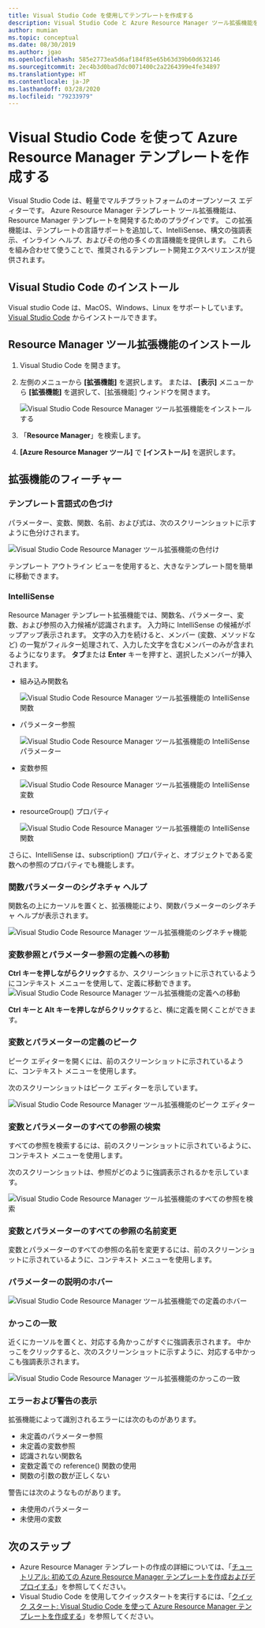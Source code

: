 ```yaml
---
title: Visual Studio Code を使用してテンプレートを作成する
description: Visual Studio Code と Azure Resource Manager ツール拡張機能をインストールして使用する方法について説明します。
author: mumian
ms.topic: conceptual
ms.date: 08/30/2019
ms.author: jgao
ms.openlocfilehash: 585e2773ea5d6af184f85e65b63d39b60d632146
ms.sourcegitcommit: 2ec4b3d0bad7dc0071400c2a2264399e4fe34897
ms.translationtype: HT
ms.contentlocale: ja-JP
ms.lasthandoff: 03/28/2020
ms.locfileid: "79233979"
---
```

# <a name="use-visual-studio-code-to-create-azure-resource-manager-templates"></a>Visual Studio Code を使って Azure Resource Manager テンプレートを作成する

Visual Studio Code は、軽量でマルチプラットフォームのオープンソース エディターです。 Azure Resource Manager テンプレート ツール拡張機能は、Resource Manager テンプレートを開発するためのプラグインです。 この拡張機能は、テンプレートの言語サポートを追加して、IntelliSense、構文の強調表示、インライン ヘルプ、およびその他の多くの言語機能を提供します。 これらを組み合わせて使うことで、推奨されるテンプレート開発エクスペリエンスが提供されます。

## <a name="install-visual-studio-code"></a>Visual Studio Code のインストール

Visual studio Code は、MacOS、Windows、Linux をサポートしています。  [Visual Studio Code](https://code.visualstudio.com/) からインストールできます。

## <a name="install-resource-manager-tools-extension"></a>Resource Manager ツール拡張機能のインストール

1. Visual Studio Code を開きます。
1. 左側のメニューから **[拡張機能]** を選択します。 または、 **[表示]** メニューから **[拡張機能]** を選択して、[拡張機能] ウィンドウを開きます。

    ![Visual Studio Code Resource Manager ツール拡張機能をインストールする](./media/use-vs-code-to-create-template/resource-manager-visual-studio-code-tools-extension.png)
1. 「**Resource Manager**」を検索します。
1. **[Azure Resource Manager ツール]** で **[インストール]** を選択します。

## <a name="the-extension-features"></a>拡張機能のフィーチャー

### <a name="colorization-for-template-language-expressions"></a>テンプレート言語式の色づけ

パラメーター、変数、関数、名前、および式は、次のスクリーンショットに示すように色分けされます。

![Visual Studio Code Resource Manager ツール拡張機能の色付け](./media/use-vs-code-to-create-template/resource-manager-tools-extension-colorization.png)

テンプレート アウトライン ビューを使用すると、大きなテンプレート間を簡単に移動できます。

### <a name="intellisense"></a>IntelliSense

Resource Manager テンプレート拡張機能では、関数名、パラメーター、変数、および参照の入力候補が認識されます。 入力時に IntelliSense の候補がポップアップ表示されます。 文字の入力を続けると、メンバー (変数、メソッドなど) の一覧がフィルター処理されて、入力した文字を含むメンバーのみが含まれるようになります。 **タブ**または **Enter** キーを押すと、選択したメンバーが挿入されます。

- 組み込み関数名

    ![Visual Studio Code Resource Manager ツール拡張機能の IntelliSense 関数](./media/use-vs-code-to-create-template/resource-manager-tools-extension-intellisense-functions.png)

- パラメーター参照

    ![Visual Studio Code Resource Manager ツール拡張機能の IntelliSense パラメーター](./media/use-vs-code-to-create-template/resource-manager-tools-extension-intellisense-parameters.png)

- 変数参照

    ![Visual Studio Code Resource Manager ツール拡張機能の IntelliSense 変数](./media/use-vs-code-to-create-template/resource-manager-tools-extension-intellisense-variables.png)

- resourceGroup() プロパティ

    ![Visual Studio Code Resource Manager ツール拡張機能の IntelliSense 関数](./media/use-vs-code-to-create-template/resource-manager-tools-extension-intellisense-resourcegroup.png)

さらに、IntelliSense は、subscription() プロパティと、オブジェクトである変数への参照のプロパティでも機能します。

### <a name="signature-help-for-function-parameters"></a>関数パラメーターのシグネチャ ヘルプ

関数名の上にカーソルを置くと、拡張機能により、関数パラメーターのシグネチャ ヘルプが表示されます。

![Visual Studio Code Resource Manager ツール拡張機能のシグネチャ機能](./media/use-vs-code-to-create-template/resource-manager-tools-extension-signature-function.png)

### <a name="go-to-definition-for-variable-and-parameter-references"></a>変数参照とパラメーター参照の定義への移動

**Ctrl キーを押しながらクリック**するか、スクリーンショットに示されているようにコンテキスト メニューを使用して、定義に移動できます。![Visual Studio Code Resource Manager ツール拡張機能の定義への移動](./media/use-vs-code-to-create-template/resource-manager-tools-extension-context-menu.png)

**Ctrl キーと Alt キーを押しながらクリック**すると、横に定義を開くことができます。

### <a name="peek-for-variable-and-parameter-definitions"></a>変数とパラメーターの定義のピーク

ピーク エディターを開くには、前のスクリーンショットに示されているように、コンテキスト メニューを使用します。

次のスクリーンショットはピーク エディターを示しています。

![Visual Studio Code Resource Manager ツール拡張機能のピーク エディター](./media/use-vs-code-to-create-template/resource-manager-tools-extension-peek-editor.png)

### <a name="find-all-references-for-variables-and-parameters"></a>変数とパラメーターのすべての参照の検索

すべての参照を検索するには、前のスクリーンショットに示されているように、コンテキスト メニューを使用します。

次のスクリーンショットは、参照がどのように強調表示されるかを示しています。

![Visual Studio Code Resource Manager ツール拡張機能のすべての参照を検索](./media/use-vs-code-to-create-template/resource-manager-tools-extension-find-all-references.png)

### <a name="rename-all-references-for-variables-and-parameters"></a>変数とパラメーターのすべての参照の名前変更

変数とパラメーターのすべての参照の名前を変更するには、前のスクリーンショットに示されているように、コンテキスト メニューを使用します。

### <a name="hover-for-parameter-description"></a>パラメーターの説明のホバー

![Visual Studio Code Resource Manager ツール拡張機能での定義のホバー](./media/use-vs-code-to-create-template/resource-manager-tools-extension-hover-parameters.png)

### <a name="brace-matching"></a>かっこの一致

近くにカーソルを置くと、対応する角かっこがすぐに強調表示されます。 中かっこをクリックすると、次のスクリーンショットに示すように、対応する中かっこも強調表示されます。

![Visual Studio Code Resource Manager ツール拡張機能のかっこの一致](./media/use-vs-code-to-create-template/resource-manager-tools-extension-brace-matching.png)

### <a name="show-errors-and-warnings"></a>エラーおよび警告の表示

拡張機能によって識別されるエラーには次のものがあります。

- 未定義のパラメーター参照
- 未定義の変数参照
- 認識されない関数名
- 変数定義での reference() 関数の使用
- 関数の引数の数が正しくない

警告には次のようなものがあります。

- 未使用のパラメーター
- 未使用の変数

## <a name="next-steps"></a>次のステップ

- Azure Resource Manager テンプレートの作成の詳細については、「[チュートリアル: 初めての Azure Resource Manager テンプレートを作成およびデプロイする](template-tutorial-create-first-template.md)」を参照してください。
- Visual Studio Code を使用してクイックスタートを実行するには、「[クイック スタート: Visual Studio Code を使って Azure Resource Manager テンプレートを作成する](quickstart-create-templates-use-visual-studio-code.md)」を参照してください。
